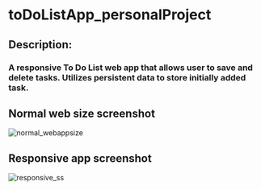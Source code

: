 # toDoListApp_personalProject

## Description:
### A responsive To Do List web app that allows user to save and delete tasks. Utilizes persistent data to store initially added task. 




## Normal web size screenshot
![normal_webappsize](https://github.com/jaymart-latigay/toDoListApp_personalProject/assets/125422369/e6f19aec-5c7e-4b8e-b7cd-8fb1a5cec729)


## Responsive app screenshot
![responsive_ss](https://github.com/jaymart-latigay/toDoListApp_personalProject/assets/125422369/6b50edf7-adc9-4c4f-bc79-80a49e1b496b)
